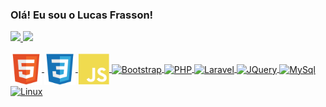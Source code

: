 ### Olá! Eu sou o Lucas Frasson!
 
 <div>
  <a href="https://github.com/lucas-frasson">
  <img height="180em" src="https://github-readme-stats.vercel.app/api?username=lucas-frasson&show_icons=true&theme=dark&include_all_commits=true&count_private=true"/>
  <img height="180em" src="https://github-readme-stats.vercel.app/api/top-langs/?username=lucas-frasson&layout=compact&theme=dark"/>
</div>
<div style="display: inline_block"><br>
  <img align="center" alt="HTML" title="HTML" height="50" width="50" src="https://raw.githubusercontent.com/devicons/devicon/master/icons/html5/html5-original.svg">
  <img align="center" alt="CSS" title="CSS" height="50" width="50" src="https://raw.githubusercontent.com/devicons/devicon/master/icons/css3/css3-original.svg">
  <img align="center" alt="Js" title="Javascript" eight="50" width="50" src="https://raw.githubusercontent.com/devicons/devicon/master/icons/javascript/javascript-plain.svg">
  <img align="center" alt="Bootstrap" title="Bootstrap" height="50" width="50" src="https://cdn.jsdelivr.net/gh/devicons/devicon/icons/bootstrap/bootstrap-original.svg">
  <img align="center" alt="PHP" title="PHP" height="50" width="50" src="https://cdn.jsdelivr.net/gh/devicons/devicon/icons/php/php-original.svg">
  <img align="center" alt="Laravel" title="Laravel" height="50" width="50" src="https://cdn.jsdelivr.net/gh/devicons/devicon@latest/icons/laravel/laravel-original.svg">
  <img align="center" alt="JQuery" title="JQuery" height="50" width="50" src="https://cdn.jsdelivr.net/gh/devicons/devicon@latest/icons/jquery/jquery-original.svg">
  <img align="center" alt="MySql" title="MySql" height="50" width="50" src="https://cdn.jsdelivr.net/gh/devicons/devicon/icons/mysql/mysql-original.svg">
  <img align="center" alt="Linux" title="Linux" height="50" width="50" src="https://cdn.jsdelivr.net/gh/devicons/devicon@latest/icons/linux/linux-original.svg">
</div>
